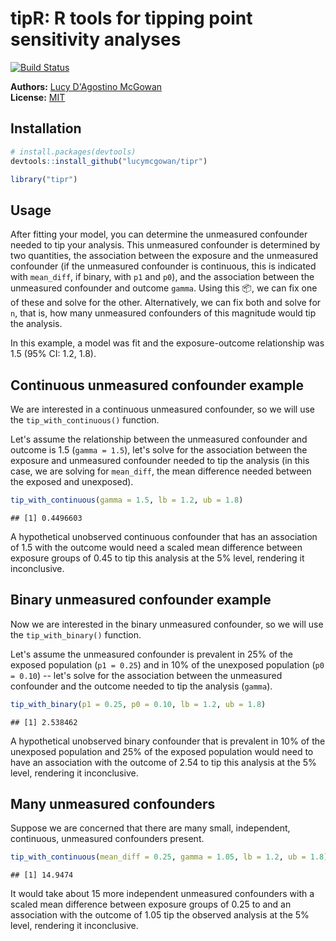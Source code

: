 
<!-- README.md is generated from README.Rmd. Please edit that file -->
tipR: R tools for tipping point sensitivity analyses
====================================================

[![Build Status](https://travis-ci.org/LucyMcGowan/tipr.svg?branch=master)](https://travis-ci.org/LucyMcGowan/tipr)

**Authors:** [Lucy D'Agostino McGowan](http://www.lucymcgowan.com)<br/> **License:** [MIT](https://opensource.org/licenses/MIT)

Installation
------------

``` r
# install.packages(devtools)
devtools::install_github("lucymcgowan/tipr")
```

``` r
library("tipr")
```

Usage
-----

After fitting your model, you can determine the unmeasured confounder needed to tip your analysis. This unmeasured confounder is determined by two quantities, the association between the exposure and the unmeasured confounder (if the unmeasured confounder is continuous, this is indicated with `mean_diff`, if binary, with `p1` and `p0`), and the association between the unmeasured confounder and outcome `gamma`. Using this 📦, we can fix one of these and solve for the other. Alternatively, we can fix both and solve for `n`, that is, how many unmeasured confounders of this magnitude would tip the analysis.

In this example, a model was fit and the exposure-outcome relationship was 1.5 (95% CI: 1.2, 1.8).

Continuous unmeasured confounder example
----------------------------------------

We are interested in a continuous unmeasured confounder, so we will use the `tip_with_continuous()` function.

Let's assume the relationship between the unmeasured confounder and outcome is 1.5 (`gamma = 1.5`), let's solve for the association between the exposure and unmeasured confounder needed to tip the analysis (in this case, we are solving for `mean_diff`, the mean difference needed between the exposed and unexposed).

``` r
tip_with_continuous(gamma = 1.5, lb = 1.2, ub = 1.8)
```

    ## [1] 0.4496603

A hypothetical unobserved continuous confounder that has an association of 1.5 with the outcome would need a scaled mean difference between exposure groups of 0.45 to tip this analysis at the 5% level, rendering it inconclusive.

Binary unmeasured confounder example
------------------------------------

Now we are interested in the binary unmeasured confounder, so we will use the `tip_with_binary()` function.

Let's assume the unmeasured confounder is prevalent in 25% of the exposed population (`p1 = 0.25`) and in 10% of the unexposed population (`p0 = 0.10`) -- let's solve for the association between the unmeasured confounder and the outcome needed to tip the analysis (`gamma`).

``` r
tip_with_binary(p1 = 0.25, p0 = 0.10, lb = 1.2, ub = 1.8)
```

    ## [1] 2.538462

A hypothetical unobserved binary confounder that is prevalent in 10% of the unexposed population and 25% of the exposed population would need to have an association with the outcome of 2.54 to tip this analysis at the 5% level, rendering it inconclusive.

Many unmeasured confounders
---------------------------

Suppose we are concerned that there are many small, independent, continuous, unmeasured confounders present.

``` r
tip_with_continuous(mean_diff = 0.25, gamma = 1.05, lb = 1.2, ub = 1.8)
```

    ## [1] 14.9474

It would take about 15 more independent unmeasured confounders with a scaled mean difference between exposure groups of 0.25 to and an association with the outcome of 1.05 tip the observed analysis at the 5% level, rendering it inconclusive.

